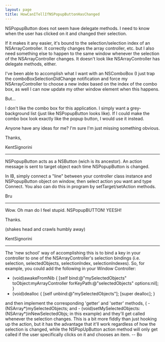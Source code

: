 ```yaml
---
layout: page
title: HowCanITellIfNSPopupButtonHasChanged
---
```


NSPopupButton does not seem have delegate methods.  I need to know when the user has clicked on it and changed their selection.

If it makes it any easier, it's bound to the selection/selection index of an NSArrayController.  It correctly changes the array controller, etc. but I also need something else to happen to the same window whenever the selection of the NSArrayController changes.  It doesn't look like NSArrayController has delegate methods, either.

I've been able to accomplish what I want with an NSComboBox (I just trap the comboBoxSelectionDidChange notification and force my NSArrayController to choose a new index based on the index of the combo box, as well I can now update my other window element when this happens.

But...

I don't like the combo box for this application.  I simply want a grey-background list (just like NSPopupButton looks like).  If I could make the combo box look exactly like the popup button, I would use it instead.

Anyone have any ideas for me?  I'm sure I'm just missing something obvious.

Thanks,

KentSignorini

----

NSPopupButton acts as a NSButton (wich is its ancestor). An action message is sent to target object each time NSPopupButton is changed.

In IB, simply connect a "line" between your controller class instance and NSPopupButton object on window, then select action you want and type Connect.
You also can do this in program by setTarget/setAction methods.

Bru

----

Wow.  Oh man do I feel stupid.  NSPopupBUTTON!  YEESH!

Thanks.

(shakes head and crawls humbly away)

KentSignorini

----

The 'new school' way of accomplishing this is to bind a key in your controller to one of the NSArrayController's selection bindings (i.e.     selection,     selectedObjects,     selectionIndex,     selectionIndexes).  So, for example, you could add the following in your Window Controller:
    
- (void)awakeFromNib
{
	[self bind:@"mySelectedObjects" toObject:myArrayController forKeyPath:@"selectedObjects" options:nil];
}
- (void)dealloc
{
	[self unbind:@"mySelectedObjects"];
	[super dealloc];
}

and then implement the corresponding 'getter' and 'setter' methods, (    - (NSArray*)mySelectedObjects; and     - (void)setMySelectedObjects:(NSArray*)inNewSelectedObjs; in this example) and they'll get called whenever the selection changes.  This is a bit more fiddly than just hooking up the action, but it has the advantage that it'll work regardless of how the selection is changed, while the NSPopUpButton action method will only get called if the user specifically clicks on it and chooses an item.  -- Bo

